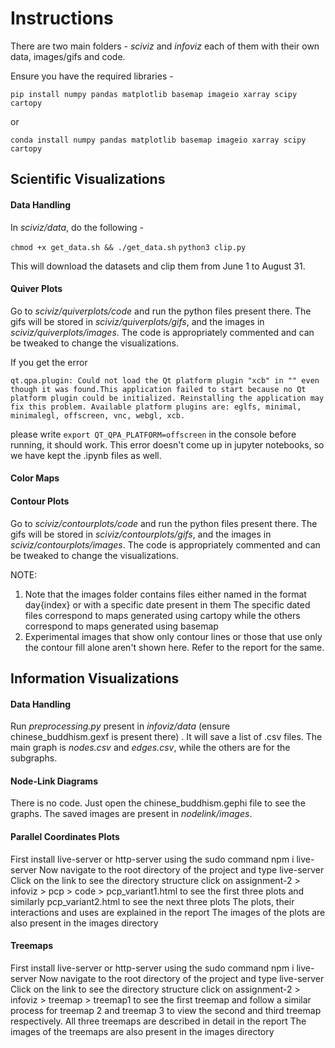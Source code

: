 # Instructions

There are two main folders - _sciviz_ and _infoviz_ each of them with their own data, images/gifs and code.

Ensure you have the required libraries -

```pip install numpy pandas matplotlib basemap imageio xarray scipy cartopy```

or 

```conda install numpy pandas matplotlib basemap imageio xarray scipy cartopy```

## Scientific Visualizations

#### Data Handling

In _sciviz/data_, do the following -

```chmod +x get_data.sh && ./get_data.sh```
```python3 clip.py```

This will download the datasets and clip them from June 1 to August 31.

#### Quiver Plots

Go to _sciviz/quiverplots/code_ and run the python files present there. The gifs will be stored in _sciviz/quiverplots/gifs_, and the images in _sciviz/quiverplots/images_. The code is appropriately commented and can be tweaked to change the visualizations.

If you get the error

```qt.qpa.plugin: Could not load the Qt platform plugin "xcb" in "" even though it was found.This application failed to start because no Qt platform plugin could be initialized. Reinstalling the application may fix this problem. Available platform plugins are: eglfs, minimal, minimalegl, offscreen, vnc, webgl, xcb.```

please write ```export QT_QPA_PLATFORM=offscreen``` in the console before running, it should work. This error doesn't come up in jupyter notebooks, so we have kept the .ipynb files as well.

#### Color Maps

#### Contour Plots
Go to _sciviz/contourplots/code_ and run the python files present there. The gifs will be stored in _sciviz/contourplots/gifs_, and the images in _sciviz/contourplots/images_. The code is appropriately commented and can be tweaked to change the visualizations.

NOTE:
1. Note that the images folder contains files either named in the format day{index} or with a specific date present in them
The specific dated files correspond to maps generated using cartopy while the others correspond to maps generated using basemap
2. Experimental images that show only contour lines or those that use only the contour fill alone aren't shown here. Refer to the report for the same.

## Information Visualizations

#### Data Handling

Run _preprocessing.py_ present in _infoviz/data_ (ensure chinese_buddhism.gexf is present there) . It will save a list of .csv files. The main graph is _nodes.csv_ and _edges.csv_, while the others are for the subgraphs.

#### Node-Link Diagrams

There is no code. Just open the chinese_buddhism.gephi file to see the graphs. The saved images are present in _nodelink/images_.

#### Parallel Coordinates Plots

First install live-server or http-server using the sudo command
npm i live-server
Now navigate to the root directory of the project and type live-server
Click on the link to see the directory structure
click on assignment-2 > infoviz > pcp > code > pcp_variant1.html to see the first three plots and similarly pcp_variant2.html to see the next three plots
The plots, their interactions and uses are explained in the report
The images of the plots are also present in the images directory

#### Treemaps

First install live-server or http-server using the sudo command
npm i live-server
Now navigate to the root directory of the project and type live-server
Click on the link to see the directory structure
click on assignment-2 > infoviz > treemap > treemap1 to see the first treemap and follow a similar process for 
treemap 2 and treemap 3 to view the second and third treemap respectively.
All three treemaps are described in detail in the report
The images of the treemaps are also present in the images directory
